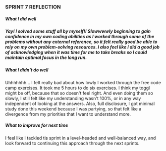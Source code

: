 <h3>SPRINT 7 REFLECTION</h3>
<h5>What I did well<h5>
<p>
  Yay! I solved some stuff all by myself!! Slowwwwly beginning to gain confidence in my own coding abilities as I worked through some of the problems without any external reference, so it felt really good be able to rely on my own problem-solving resources. I also feel like I did a good job of acknowledging when it was time for me to take breaks so I could maintain optimal focus in the long run.
</p>
<h5>What I didn't do well</h5>
<p>
  Uhhhhhhh... I felt really bad about how lowly I worked through the free code camp exercises. It took me 5 hours to do six exercises. I think my toggl might be off, because that so doesn't feel right. And even doing them so slowly, I still felt like my understanding wasn't 100%, or in any way independent of looking at the answers.  Also, full disclosure, I got minimal study done this weekend because I was partying, so that felt like a divergence from my priorities that I want to understand more.
</p>
<h5>What to improve for next time</h5>
<p>
  I feel like I tackled tis sprint in a level-headed and well-balanced way, and look forward to continuing this approach through the next sprints.
</p>